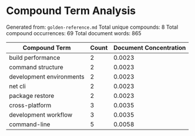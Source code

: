 # Compound Term Analysis

Generated from: `golden-reference.md`
Total unique compounds: 8
Total compound occurrences: 69
Total document words: 865

| Compound Term | Count | Document Concentration |
|---------------|-------|------------------------|
| build performance | 2 | 0.0023 |
| command structure | 2 | 0.0023 |
| development environments | 2 | 0.0023 |
| net cli | 2 | 0.0023 |
| package restore | 2 | 0.0023 |
| cross-platform | 3 | 0.0035 |
| development workflow | 3 | 0.0035 |
| command-line | 5 | 0.0058 |
